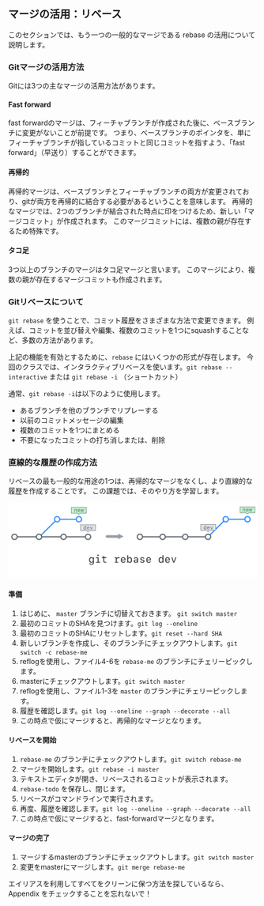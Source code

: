 ## マージの活用：リベース

このセクションでは、もう一つの一般的なマージである rebase の活用について説明します。

### Gitマージの活用方法

Gitには3つの主なマージの活用方法があります。

#### Fast forward

fast forwardのマージは、フィーチャブランチが作成された後に、ベースブランチに変更がないことが前提です。 つまり、ベースブランチのポインタを、単にフィーチャブランチが指しているコミットと同じコミットを指すよう、「fast forward」（早送り）することができます。

#### 再帰的

再帰的マージは、ベースブランチとフィーチャブランチの両方が変更されており、gitが両方を再帰的に結合する必要があるということを意味します。 再帰的なマージでは、2つのブランチが結合された時点に印をつけるため、新しい「マージコミット」が作成されます。 このマージコミットには、複数の親が存在するため特殊です。

#### タコ足

3つ以上のブランチのマージはタコ足マージと言います。 このマージにより、複数の親が存在するマージコミットも作成されます。

### Gitリベースについて

`git rebase` を使うことで、コミット履歴をさまざまな方法で変更できます。 例えば、コミットを並び替えや編集、複数のコミットを1つにsquashすることなど、多数の方法があります。

上記の機能を有効とするために、`rebase` にはいくつかの形式が存在します。 今回のクラスでは、インタラクティブリベースを使います。`git rebase --interactive` または `git rebase -i` （ショートカット）

通常、`git rebase -i`は以下のように使用します。

- あるブランチを他のブランチでリプレーする
- 以前のコミットメッセージの編集
- 複数のコミットを1つにまとめる
- 不要になったコミットの打ち消しまたは、削除

### 直線的な履歴の作成方法

リベースの最も一般的な用途の1つは、再帰的なマージをなくし、より直線的な履歴を作成することです。 この課題では、そのやり方を学習します。

![Gitリベース](../img/git-rebase.png)

#### 準備

1. はじめに、 `master` ブランチに切替えておきます。 `git switch master`
1. 最初のコミットのSHAを見つけます。`git log --oneline`
2. 最初のコミットのSHAにリセットします。`git reset --hard SHA`
3. 新しいブランチを作成し、そのブランチにチェックアウトします。`git switch -c rebase-me`
4. reflogを使用し、ファイル4-6を `rebase-me` のブランチにチェリーピックします。
5. masterにチェックアウトします。`git switch master`
6. reflogを使用し、ファイル1-3を `master` のブランチにチェリーピックします。
7. 履歴を確認します。`git log --oneline --graph --decorate --all`
8. この時点で仮にマージすると、再帰的なマージとなります。

#### リベースを開始

1. `rebase-me` のブランチにチェックアウトします。`git switch rebase-me`
2. マージを開始します。`git rebase -i master`
3. テキストエディタが開き、リベースされるコミットが表示されます。
4. `rebase-todo` を保存し、閉じます。
5. リベースがコマンドラインで実行されます。
6. 再度、履歴を確認します。`git log --oneline --graph --decorate --all`
7. この時点で仮にマージすると、fast-forwardマージとなります。

#### マージの完了

1. マージするmasterのブランチにチェックアウトします。`git switch master`
2. 変更をmasterにマージします。`git merge rebase-me`

エイリアスを利用してすべてをクリーンに保つ方法を探しているなら、 Appendix をチェックすることを忘れないで！
